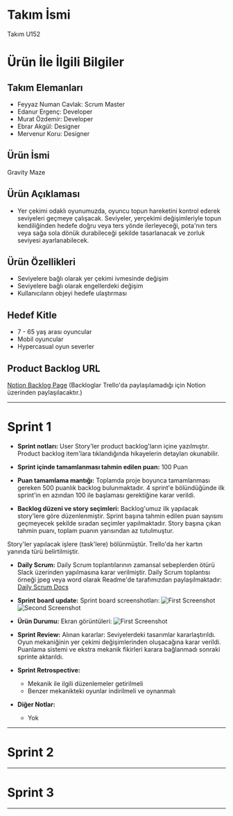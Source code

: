 # Takım İsmi

Takım U152

# Ürün İle İlgili Bilgiler

## Takım Elemanları

- Feyyaz Numan Cavlak: Scrum Master
- Edanur Ergenç: Developer
- Murat Özdemir: Developer
- Ebrar Akgül: Designer
- Mervenur Koru: Designer

## Ürün İsmi

Gravity Maze

## Ürün Açıklaması

- Yer çekimi odaklı oyunumuzda, oyuncu topun hareketini kontrol ederek seviyeleri geçmeye çalışacak. Seviyeler, yerçekimi değişimleriyle topun kendiliğinden hedefe doğru veya ters yönde ilerleyeceği, pota'nın ters veya sağa sola dönük durabileceği şekilde tasarlanacak ve zorluk seviyesi ayarlanabilecek.

## Ürün Özellikleri

- Seviyelere bağlı olarak yer çekimi ivmesinde değişim
- Seviyelere bağlı olarak engellerdeki değişim
- Kullanıcıların objeyi hedefe ulaştırması

## Hedef Kitle

- 7 - 65 yaş arası oyuncular
- Mobil oyuncular
- Hypercasual oyun severler

## Product Backlog URL

[Notion Backlog Page](https://blushing-cone-cbd.notion.site/U152-Backlogs-10a128d10693455dac036a2cafeab34a?pvs=4) (Backloglar Trello'da paylaşılamadığı için Notion üzerinden paylaşılacaktır.)

---

# Sprint 1

- **Sprint notları:** User Story'ler product backlog'ların içine yazılmıştır. Product backlog item'lara tıklandığında hikayelerin detayları okunabilir.

- **Sprint içinde tamamlanması tahmin edilen puan:** 100 Puan

- **Puan tamamlama mantığı:** Toplamda proje boyunca tamamlanması gereken 500 puanlık backlog bulunmaktadır. 4 sprint'e bölündüğünde ilk sprint'in en azından 100 ile başlaması gerektiğine karar verildi.

- **Backlog düzeni ve story seçimleri:** Backlog'umuz ilk yapılacak story'lere göre düzenlenmiştir. Sprint başına tahmin edilen puan sayısını geçmeyecek şekilde sıradan seçimler yapılmaktadır. Story başına çıkan tahmin puanı, toplam puanın yarısından az tutulmuştur.

Story'ler yapılacak işlere (task'lere) bölünmüştür. Trello'da her kartın yanında türü belirtilmiştir.

- **Daily Scrum:** Daily Scrum toplantılarının zamansal sebeplerden ötürü Slack üzerinden yapılmasına karar verilmiştir. Daily Scrum toplantısı örneği jpeg veya word olarak Readme'de tarafımızdan paylaşılmaktadır: [Daily Scrum Docs](https://docs.google.com/document/d/156WEWjvRlmxHPcjdiwkGbfxHu6gXw5fMJMLxm2cNSxk/edit?usp=sharing)

- **Sprint board update:** Sprint board screenshotları:
  ![First Screenshot](https://cdn.discordapp.com/attachments/1114972090580357156/1121156920548532395/Ekran_Resmi_2023-06-21_22.15.56.png "First Screenshot")
  ![Second Screenshot](https://cdn.discordapp.com/attachments/1114972090580357156/1121156921278349414/Ekran_Resmi_2023-06-21_22.16.07.png "Second Screenshot")

- **Ürün Durumu:** Ekran görüntüleri:
  ![First Screenshot](https://cdn.discordapp.com/attachments/1114972090580357153/1120263851921911919/level1.png "First Screenshot")

- **Sprint Review:** Alınan kararlar: Seviyelerdeki tasarımlar kararlaştırıldı. Oyun mekaniğinin yer çekimi değişimlerinden oluşacağına karar verildi. Puanlama sistemi ve ekstra mekanik fikirleri karara bağlanmadı sonraki sprinte aktarıldı.

- **Sprint Retrospective:**

  - Mekanik ile ilgili düzenlemeler getirilmeli
  - Benzer mekanikteki oyunlar indirilmeli ve oynanmalı

- **Diğer Notlar:**
  - Yok

---

# Sprint 2

---

# Sprint 3

---
